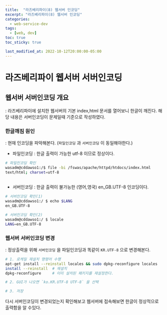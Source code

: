 ```yaml
---
title:  "라즈베리파이(8) 웹서버 인코딩"
excerpt: "라즈베리파이(8) 웹서버 인코딩"
categories:
  - web-service-dev
tags:
  - [web, dev]
toc: true
toc_sticky: true

last_modified_at: 2022-10-12T20:00:00-05:00
---
```


# 라즈베리파이 웹서버 서버인코딩
## 웹서버 서버인코딩 개요
  : 라즈베리파이에 설치한 웹서버의 기본 index,html 문서를 열어보니 한글이 깨진다. 해당 내용은 서버인코딩이 문제일때 기준으로 작성하였다.

### 한글깨짐 원인
  : 현재 인코딩을 파악해본다. (`파일인코딩` 과 `서버인코딩` 이 동일해야한다.)

- 파일인코딩
  : 한글 출력이 가능한 utf-8 이므로 정상이다.

```bash
# 파일인코딩 확인  
wasadm@cddawso1:/$ file -bi /fswas/apache/httpd/htdocs/index.html 
text/html; charset=utf-8
  
```

- 서버인코딩
  : 한글 출력이 불가능한  (영어,영국) en_GB.UTF-8 인코딩이다.

```bash
# 서버인코딩 확인(1)
wasadm@cddawso1:/ $ echo $LANG
en_GB.UTF-8

# 서버인코딩 확인(2)
wasadm@cddawso1:/ $ locale
LANG=en_GB.UTF-8

```

### 웹서버 서버인코딩 변경
  : 정상출력을 위해 `서버인코딩` 을 파일인코딩과 똑같이 `KR.UTF-8` 으로 변경해본다.

```bash
# 1. 로케일 재설치 명령어 수행
apt-get install --reinstall locales && sudo dpkg-reconfigure locales
install --reinstall  # 재설치
dpkg-reconfigure     # 이미 설치된 패키지를 재설정한다.

# 2. GUI가 나오면 `ko.KR.UTF-8 UTF-8` 을 선택

# 3. 저장

```

다시 서버인코딩이 변경되었는지 확인해보고 웹서버에 접속해보면 한글이 정상적으로 출력함을 알 수있다.

